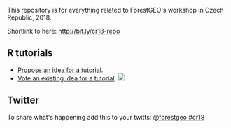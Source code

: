 This repository is for everything related to ForestGEO's workshop in Czech Republic, 2018.

Shortlink to here: http://bit.ly/cr18-repo

## R tutorials

* [Propose an idea for a tutorial](https://github.com/forestgeo/cr18/issues/new).
* [Vote an existing idea for a tutorial](https://github.com/forestgeo/cr18/issues).
![](https://i.imgur.com/KA2MMbe.png)

## Twitter

To share what's happening add this to your twitts: [@forestgeo #cr18](https://twitter.com/search?f=tweets&q=%40forestgeo%20%23cr18&src=typd)
